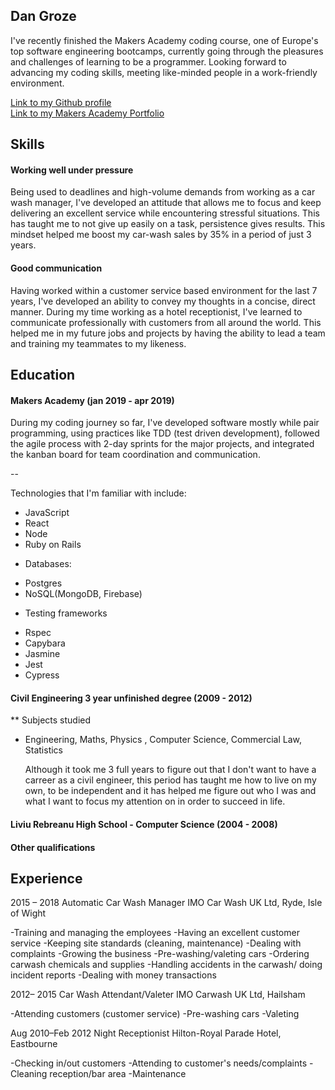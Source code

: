 ## Dan Groze    

  I've recently finished the Makers Academy coding course, one of Europe's top software engineering bootcamps, currently going through the pleasures and challenges of learning to be a programmer.
  Looking forward to advancing my coding skills, meeting like-minded people in a work-friendly environment.

[Link to my Github profile](https://github.com/dangroze)<br>
[Link to my Makers Academy Portfolio](https://github.com/dangroze/portfolio)

## Skills

#### Working well under pressure

  Being used to deadlines and high-volume demands from working as a car wash manager, I've developed an attitude
that allows me to focus and keep delivering an excellent service while encountering stressful situations. This 
has taught me to not give up easily on a task, persistence gives results.
  This mindset helped me boost my car-wash sales by 35% in a period of just 3 years.

#### Good communication

  Having worked within a customer service based environment for the last 7 years, I've developed an ability to
convey my thoughts in a concise, direct manner. During my time working as a hotel receptionist, I've learned to 
communicate professionally with customers from all around the world. This helped me in my future jobs and projects
by having the ability to lead a team and training my teammates to my likeness.
  
## Education

#### Makers Academy (jan 2019 - apr 2019)

During my coding journey so far, I've developed software mostly while pair programming, using practices like TDD (test driven development), followed the agile process with 2-day sprints for the major projects, and integrated the kanban board for team coordination and communication.

--

Technologies that I'm familiar with include: 

- JavaScript
- React 
- Node
- Ruby on Rails

* Databases: 
- Postgres
- NoSQL(MongoDB, Firebase)

* Testing frameworks
- Rspec
- Capybara
- Jasmine
- Jest
- Cypress 

#### Civil Engineering 3 year unfinished degree (2009 - 2012)

** Subjects studied
- Engineering, Maths, Physics , Computer Science, Commercial Law, Statistics
 
  Although it took me 3 full years to figure out that I don't want to have a carreer as a civil engineer, this period
has taught me how to live on my own, to be independent and it has helped me figure out who I was and what I want to 
focus my attention on in order to succeed in life.

#### Liviu Rebreanu High School - Computer Science (2004 - 2008)

#### Other qualifications

## Experience

2015 – 2018 Automatic Car Wash Manager
IMO Car Wash UK Ltd, Ryde, Isle of Wight

-Training and managing the employees
-Having an excellent customer service
-Keeping site standards (cleaning, maintenance)
-Dealing with complaints
-Growing the business
-Pre-washing/valeting cars
-Ordering carwash chemicals and supplies
-Handling accidents in the carwash/ doing incident reports
-Dealing with money transactions

2012– 2015 Car Wash Attendant/Valeter
IMO Carwash UK Ltd, Hailsham

-Attending customers (customer service)
-Pre-washing cars
-Valeting

Aug 2010–Feb 2012 Night Receptionist
Hilton-Royal Parade Hotel, Eastbourne

-Checking in/out customers
-Attending to customer's needs/complaints
-Cleaning reception/bar area
-Maintenance
